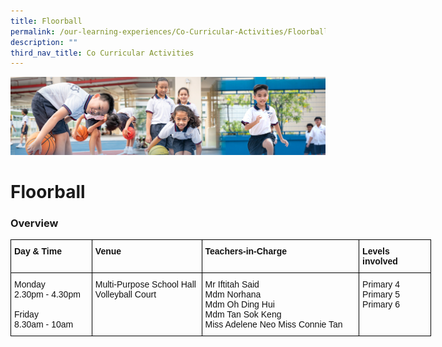 ```yaml
---
title: Floorball
permalink: /our-learning-experiences/Co-Curricular-Activities/Floorball/
description: ""
third_nav_title: Co Curricular Activities
---
```

![](/images/Our%20Learning%20Experiences.jpg)


Floorball
=========

### **Overview**

<style type="text/css">
.tg  {border-collapse:collapse;border-spacing:0;}
.tg td{border-color:black;border-style:solid;border-width:1px;font-family:Arial, sans-serif;font-size:14px;
  overflow:hidden;padding:10px 5px;word-break:normal;}
.tg th{border-color:black;border-style:solid;border-width:1px;font-family:Arial, sans-serif;font-size:14px;
  font-weight:normal;overflow:hidden;padding:10px 5px;word-break:normal;}
.tg .tg-clkh{color:#121212;font-weight:bold;text-align:left;vertical-align:top}
.tg .tg-kk00{color:#121212;text-align:left;vertical-align:top}
</style>
<table class="tg" style="undefined;table-layout: fixed; width: 673px">
<colgroup>
<col style="width: 130px">
<col style="width: 176px">
<col style="width: 252px">
<col style="width: 115px">
</colgroup>
<thead>
  <tr>
    <th class="tg-clkh">Day &amp; Time</th>
    <th class="tg-clkh">Venue</th>
    <th class="tg-clkh">Teachers-in-Charge</th>
    <th class="tg-clkh">Levels involved</th>
  </tr>
</thead>
<tbody>
  <tr>
    <td class="tg-kk00"><span style="font-weight:normal;color:#121212">Monday</span><br><span style="font-weight:normal;color:#121212">2.30pm - 4.30pm</span><br><br><span style="font-weight:normal;color:#121212">Friday</span><br><span style="font-weight:normal;color:#121212">8.30am - 10am</span></td>
    <td class="tg-kk00">Multi-Purpose School Hall <br>Volleyball Court</td>
    <td class="tg-kk00">Mr Iftitah Said <br>Mdm Norhana <br>Mdm Oh Ding Hui <br>Mdm Tan Sok Keng <br>Miss Adelene Neo Miss Connie Tan </td>
    <td class="tg-kk00">Primary 4<br>Primary 5<br>Primary 6</td>
  </tr>
</tbody>
</table>
